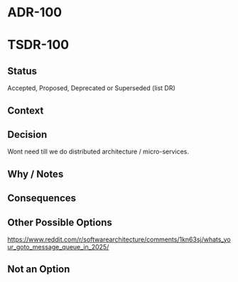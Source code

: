 # ADR-100
# TSDR-100

## Status

Accepted, Proposed, Deprecated or Superseded (list DR)

## Context



## Decision

Wont need till we do distributed architecture / micro-services.

## Why / Notes



## Consequences



## Other Possible Options

https://www.reddit.com/r/softwarearchitecture/comments/1kn63sj/whats_your_goto_message_queue_in_2025/

## Not an Option

